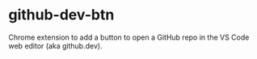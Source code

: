 # github-dev-btn
Chrome extension to add a button to open a GitHub repo in the VS Code web editor (aka github.dev).
